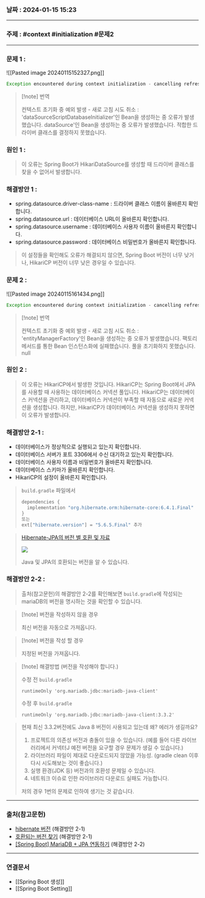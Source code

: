 ### 날짜 : 2024-01-15 15:23

___

### 주제 : #context #initialization #문제2

___

### 문제 1 : 

![[Pasted image 20240115152327.png]]

``` java
Exception encountered during context initialization - cancelling refresh attempt: org.springframework.beans.factory.UnsatisfiedDependencyException: Error creating bean with name 'dataSourceScriptDatabaseInitializer' defined in class path resource [org/springframework/boot/autoconfigure/sql/init/DataSourceInitializationConfiguration.class]: Unsatisfied dependency expressed through method 'dataSourceScriptDatabaseInitializer' parameter 0; nested exception is org.springframework.beans.factory.BeanCreationException: Error creating bean with name 'dataSource' defined in class path resource [org/springframework/boot/autoconfigure/jdbc/DataSourceConfiguration$Hikari.class]: Bean instantiation via factory method failed; nested exception is org.springframework.beans.BeanInstantiationException: Failed to instantiate [com.zaxxer.hikari.HikariDataSource]: Factory method 'dataSource' threw exception; nested exception is org.springframework.boot.autoconfigure.jdbc.DataSourceProperties$DataSourceBeanCreationException: Failed to determine a suitable driver class
```

>[!note] 번역
>
> 컨텍스트 초기화 중 예외 발생 - 새로 고침 시도 취소 :
> 'dataSourceScriptDatabaseInitializer'인 Bean을 생성하는 중 오류가 발생했습니다.
> dataSource'인 Bean을 생성하는 중 오류가 발생했습니다.
> 적합한 드라이버 클래스를 결정하지 못했습니다.

### 원인 1 : 

> 이 오류는 Spring Boot가 HikariDataSource를 생성할 때 드라이버 클래스를 찾을 수 없어서 발생합니다.

### 해결방안 1 : 

- spring.datasource.driver-class-name : 드라이버 클래스 이름이 올바른지 확인합니다.
- spring.datasource.url : 데이터베이스 URL이 올바른지 확인합니다.
- spring.datasource.username : 데이터베이스 사용자 이름이 올바른지 확인합니다.
- spring.datasource.password : 데이터베이스 비밀번호가 올바른지 확인합니다.

> 이 설정들을 확인해도 오류가 해결되지 않으면, Spring Boot 버전이 너무 낮거나, HikariCP 버전이 너무 낮은 경우일 수 있습니다.

### 문제 2 : 

![[Pasted image 20240115161434.png]]
``` java
Exception encountered during context initialization - cancelling refresh attempt: org.springframework.beans.factory.BeanCreationException: Error creating bean with name 'entityManagerFactory' defined in class path resource [org/springframework/boot/autoconfigure/orm/jpa/HibernateJpaConfiguration.class]: Bean instantiation via factory method failed; nested exception is org.springframework.beans.BeanInstantiationException: Failed to instantiate [org.springframework.orm.jpa.LocalContainerEntityManagerFactoryBean]: Factory method 'entityManagerFactory' threw exception; nested exception is com.zaxxer.hikari.pool.HikariPool$PoolInitializationException: Failed to initialize pool: null
```

>[!note] 번역
>
> 컨텍스트 초기화 중 예외 발생 - 새로 고침 시도 취소 :
> 'entityManagerFactory'인 Bean을 생성하는 중 오류가 발생했습니다.
> 팩토리 메서드를 통한 Bean 인스턴스화에 실패했습니다.
> 풀을 초기화하지 못했습니다. null

### 원인 2 : 

> 이 오류는 HikariCP에서 발생한 것입니다.
> HikariCP는 Spring Boot에서 JPA를 사용할 때 사용하는 데이터베이스 커넥션 풀입니다.
> HikariCP는 데이터베이스 커넥션을 관리하고, 데이터베이스 커넥션이 부족할 때 자동으로 새로운 커넥션을 생성합니다.
> 하지만, HikariCP가 데이터베이스 커넥션을 생성하지 못하면 이 오류가 발생합니다.

### 해결방안 2-1 : 

- 데이터베이스가 정상적으로 실행되고 있는지 확인합니다.
- 데이터베이스 서버가 포트 3306에서 수신 대기하고 있는지 확인합니다.
- 데이터베이스 사용자 이름과 비밀번호가 올바른지 확인합니다.
- 데이터베이스 스키마가 올바른지 확인합니다.
- HikariCP의 설정이 올바른지 확인합니다.

> `build.gradle` 파일에서
> ``` java
> dependencies {
> 	implementation "org.hibernate.orm:hibernate-core:6.4.1.Final"
> }
> 또는
> ext["hibernate.version"] = "5.6.5.Final" 추가
> ```

> [Hibernate-JPA의 버전 별 호환 및 자료](https://hibernate.org/orm/releases/)
> 
> ![](https://img1.daumcdn.net/thumb/R1280x0/?scode=mtistory2&fname=https%3A%2F%2Fblog.kakaocdn.net%2Fdn%2Fbi9yHC%2FbtrzHNe2k7F%2F43P52d5JYS738tkb08KVIk%2Fimg.png)
> 
> Java 및 JPA의 호환되는 버전을 알 수 있습니다.

### 해결방안 2-2 : 

> 출처(참고문헌)의 해결방안 2-2를 확인해보면 `build.gradle`에 작성되는 mariaDB의 버전을 명시하는 것을 확인할 수 있습니다.

>[!note] 버전을 작성하지 않을 경우
> 
> 최신 버전을 자동으로 가져옵니다.

>[!note] 버전을 작성 할 경우
>
> 지정된 버전을 가져옵니다.

>[!note] 해결방법 (버전을 작성해야 합니다.)
>
> 수정 전 `build.gradle`
> 
> ```
> runtimeOnly 'org.mariadb.jdbc:mariadb-java-client'
> ```
> 
> 수정 후 `build.gradle`
> 
> ```
> runtimeOnly 'org.mariadb.jdbc:mariadb-java-client:3.3.2'
> ```

> 현재 최신 3.3.2버전에도 Java 8 버전이 사용되고 있는데
> 왜? 에러가 생길까요?
> 
> 1. 프로젝트의 의존성 버전과 충돌이 있을 수 있습니다. (예를 들어 다른 라이브러리에서 커넥터J 예전 버전을 요구할 경우 문제가 생길 수 있습니다.)
> 2. 라이브러리 파일이 제대로 다운로드되지 않았을 가능성. (gradle clean 이후 다시 시도해보는 것이 좋습니다.)
> 3. 실행 환경(JDK 등) 버전과의 호환성 문제일 수 있습니다.
> 4. 네트워크 이슈로 인한 라이브러리 다운로드 실패도 가능합니다.
> 
> 저의 경우 1번의 문제로 인하여 생기는 것 같습니다.

___

### 출처(참고문헌)

- [hibernate 버전](https://www.inflearn.com/questions/688953/hibernate-%EB%B2%84%EC%A0%84) (해결방안 2-1)
- [호환되는 버전 찾기](https://ajdahrdl.tistory.com/218) (해결방안 2-1)
- [[Spring Boot] MariaDB + JPA 연동하기](https://wecandev.tistory.com/71) (해결방안 2-2)

___

### 연결문서

- [[Spring Boot 생성]]
- [[Spring Boot Setting]]

